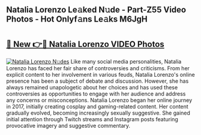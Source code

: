 ## Natalia Lorenzo Le𝚊ked N𝚞de - Part-Z55 Video Photos - Hot Onlyf𝚊ns Le𝚊ks M6JgH

# <h2><a href="http://ab56801.deff.icu/?id=Natalia+Lorenzo">🔗 New 👉🔴 Natalia Lorenzo VIDEO Photos</a></h2>

[![Natalia Lorenzo N𝚞des](https://i.imgur.com/rIISA9y.gif)](http://ab56801.deff.icu/?id=Natalia+Lorenzo)
Like many social media personalities, Natalia Lorenzo has faced her fair share of controversies and criticisms. From her explicit content to her involvement in various feuds, Natalia Lorenzo's online presence has been a subject of debate and discussion. However, she has always remained unapologetic about her choices and has used these controversies as opportunities to engage with her audience and address any concerns or misconceptions. Natalia Lorenzo began her online journey in 2017, initially creating cosplay and gaming-related content. Her content gradually evolved, becoming increasingly sexually suggestive. She gained initial attention through Twitch streams and Instagram posts featuring provocative imagery and suggestive commentary.
